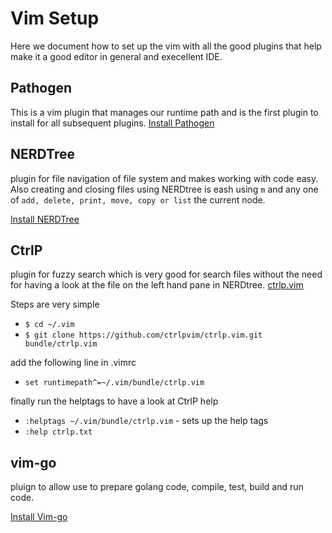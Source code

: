 # Vim Setup 

Here we document how to set up the vim with all the good plugins that help make it a good editor in
general and execellent IDE. 

## Pathogen 
This is a vim plugin that manages our runtime path and is the first plugin to install for all
subsequent plugins. 
[Install Pathogen](https://github.com/tpope/vim-pathogen) 

## NERDTree 
plugin for file navigation of file system and makes working with code easy. Also creating and
closing files using NERDtree is eash using `m` and any one of `add, delete, print, move, copy or
list` the current node. 

[Install NERDTree](https://github.com/scrooloose/nerdtree#pathogenvim)


## CtrlP
plugin for fuzzy search which is very good for search files without the need for having a look at
the file on the left hand pane in NERDtree. 
[ctrlp.vim](https://github.com/ctrlpvim/ctrlp.vim) 

Steps are very simple 
* `$ cd ~/.vim` 
* `$ git clone https://github.com/ctrlpvim/ctrlp.vim.git bundle/ctrlp.vim`

add the following line in .vimrc

* `set runtimepath^=~/.vim/bundle/ctrlp.vim`

finally run the helptags to have a look at CtrlP help

* `:helptags ~/.vim/bundle/ctrlp.vim` - sets up the help tags
* `:help ctrlp.txt` 

## vim-go
pluign to allow use to prepare golang code, compile, test, build and run code.

[Install Vim-go](https://github.com/fatih/vim-go#install) 


